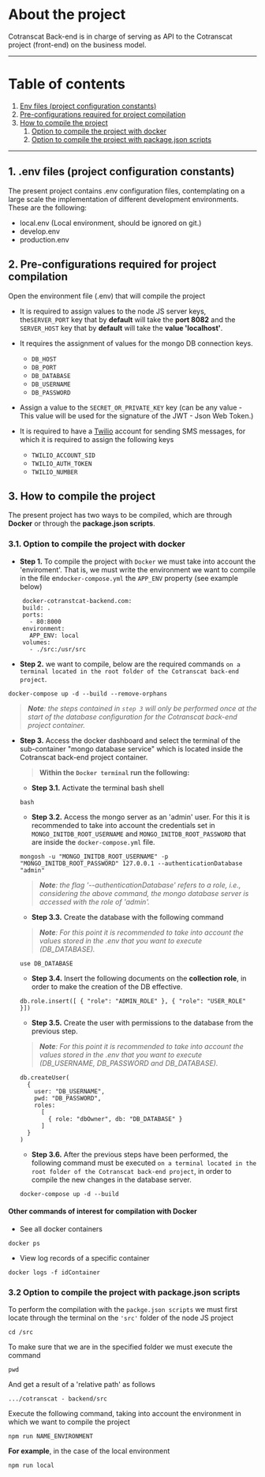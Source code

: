# About the project
Cotranscat Back-end is in charge of serving as API to the Cotranscat project (front-end) on the business model.

-------------

# Table of contents

1. [Env files (project configuration constants)](#envFiles)
2. [Pre-configurations required for project compilation](#preconfigurationsRequiredCompilation)
3. [How to compile the project](#howToCompileTheProject)
    1. [Option to compile the project with docker](#optionToCompileTheProjectWithDocker)
    2. [Option to compile the project with package.json scripts](#optionToCompileTheProjectWithPackagejsonScripts)
-------------

## 1. .env files (project configuration constants) <a id="envFiles"/>

The present project contains .env configuration files, contemplating on a large scale the implementation of different development environments. These are the following:

+ local.env (Local environment, should be ignored on git.)
+ develop.env
+ production.env

## 2. Pre-configurations required for project compilation <a id="preconfigurationsRequiredCompilation"/>

Open the environment file (.env) that will compile the project

+ It is required to assign values to the node JS server keys, the`SERVER_PORT` key that by **default** will take the **port 8082** and the `SERVER_HOST` key that by **default** will take the **value 'localhost'**.

    
+ It requires the assignment of values for the mongo DB connection keys.
    - `DB_HOST`
    - `DB_PORT`
    - `DB_DATABASE`
    - `DB_USERNAME`
    - `DB_PASSWORD`

+ Assign a value to the `SECRET_OR_PRIVATE_KEY` key (can be any value - This value will be used for the signature of the JWT - Json Web Token.)

+ It is required to have a [Twilio](https://www.twilio.com/try-twilio?utm_source=google&utm_medium=cpc&utm_term=twilio&utm_campaign=Sitelink_G_S_LATAM_Brand_Twilio_Spanish&cq_plac=&cq_net=g&cq_pos=&cq_med=&cq_plt=gp&gclid=CjwKCAiA2rOeBhAsEiwA2Pl7Q-kWEg4qIJVn6R_KMSvwqy9QYIPz3eOJ5yFO92xgWFQPi3NfKiTQihoCh3AQAvD_BwE) account for sending SMS messages, for which it is required to assign the following keys
    - `TWILIO_ACCOUNT_SID`
    - `TWILIO_AUTH_TOKEN`
    - `TWILIO_NUMBER`

 
## 3. How to compile the project <a id="howToCompileTheProject"/>

The present project has two ways to be compiled, which are through **Docker** or through the **package.json scripts**.

### 3.1. Option to compile the project with docker <a id="optionToCompileTheProjectWithDocker"/>

+ **Step 1.** To compile the project with `Docker` we must take into account the 'enviroment'. That is, we must write the environment we want to compile in the file en`docker-compose.yml` the `APP_ENV` property (see example below)

```Docker
    docker-cotranstcat-backend.com:
    build: .
    ports:
      - 80:8000 
    environment:
      APP_ENV: local
    volumes:
      - ./src:/usr/src
```

+ **Step 2.** we want to compile, below are the required commands `on a terminal located in the root folder of the Cotranscat back-end project`.

``` console
docker-compose up -d --build --remove-orphans
```

> ***Note**: the steps contained in `step 3` will only be performed once at the start of the database configuration for the Cotranscat back-end project container.*

+ **Step 3.** Access the docker dashboard and select the terminal of the sub-container "mongo database service" which is located inside the Cotranscat back-end project container. 
    
    >**Within the `Docker terminal` run the following:**

    - **Step 3.1.** Activate the terminal bash shell

    ``` console
    bash
    ```

    - **Step 3.2.** Access the mongo server as an 'admin' user. For this it is recommended to take into account the credentials set in `MONGO_INITDB_ROOT_USERNAME` and `MONGO_INITDB_ROOT_PASSWORD` that are inside the `docker-compose.yml` file.

    ``` console
    mongosh -u "MONGO_INITDB_ROOT_USERNAME" -p "MONGO_INITDB_ROOT_PASSWORD" 127.0.0.1 --authenticationDatabase "admin"
    ```

    > ****Note***: the flag '--authenticationDatabase' refers to a role, i.e., considering the above command, the mongo database server is accessed with the role of 'admin'.*

    - **Step 3.3.** Create the database with the following command
    > ***Note**: For this point it is recommended to take into account the values stored in the .env that you want to execute (DB_DATABASE).*

    ```console
    use DB_DATABASE
    ```
    
    - **Step 3.4.** Insert the following documents on the **collection role**, in order to make the creation of the DB effective.
    
    ```console
    db.role.insert([ { "role": "ADMIN_ROLE" }, { "role": "USER_ROLE" }])
    ```
    
    - **Step 3.5.** Create the user with permissions to the database from the previous step.

    > ***Note**: For this point it is recommended to take into account the values stored in the .env that you want to execute (DB_USERNAME, DB_PASSWORD and DB_DATABASE).*

    ```console
    db.createUser(
      {
        user: "DB_USERNAME",
        pwd: "DB_PASSWORD",   
        roles:
          [
            { role: "dbOwner", db: "DB_DATABASE" }
          ]
      }
    )
    ```
    - **Step 3.6.** After the previous steps have been performed, the following command must be executed `on a terminal located in the root folder of the Cotranscat back-end project`, in order to compile the new changes in the database server.

    ```console
    docker-compose up -d --build
    ```

#### Other commands of interest for compilation with Docker 

+ See all docker containers

``` console
docker ps
```

+ View log records of a specific container

``` console
docker logs -f idContainer
```


### 3.2 Option to compile the project with package.json scripts <a id="optionToCompileTheProjectWithPackagejsonScripts"/>

To perform the compilation with the `packge.json scripts` we must first locate through the terminal on the `'src'` folder of the node JS project

``` console
cd /src
```

To make sure that we are in the specified folder we must execute the command

``` console
pwd
```

And get a result of a 'relative path' as follows

``` console
.../cotranscat - backend/src
```

Execute the following command, taking into account the environment in which we want to compile the project

``` console
npm run NAME_ENVIRONMENT
```

**For example**, in the case of the local environment

``` console
npm run local
```